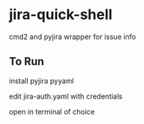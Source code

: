 # jira-quick-shell
cmd2 and pyjira wrapper for issue info

## To Run
install pyjira pyyaml

edit jira-auth.yaml with credentials

open in terminal of choice
